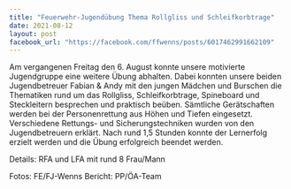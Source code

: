 ```yaml
---
title: "Feuerwehr-Jugendübung Thema Rollgliss und Schleifkorbtrage"
date: 2021-08-12
layout: post
facebook_url: "https://facebook.com/ffwenns/posts/6017462991662109"
---
```


Am vergangenen Freitag den 6. August konnte unsere motivierte Jugendgruppe eine weitere Übung abhalten. Dabei konnten unsere beiden Jugendbetreuer Fabian & Andy mit den jungen Mädchen und Burschen die Thematiken rund um das Rollgliss, Schleifkorbtrage, Spineboard und Steckleitern besprechen und praktisch beüben. Sämtliche Gerätschaften werden bei der Personenrettung aus Höhen und Tiefen eingesetzt. Verschiedene Rettungs- und Sicherungstechniken wurden von den Jugendbetreuern erklärt. Nach rund 1,5 Stunden konnte der Lernerfolg erzielt werden und die Übung erfolgreich beendet werden. 

Details:
RFA und LFA mit rund 8 Frau/Mann

Fotos: FE/FJ-Wenns
Bericht: PP/ÖA-Team